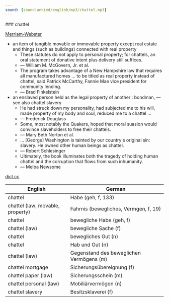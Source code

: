 ```yaml
---
sound: [sound:ankimd/english/mp3/chattel.mp3]
---
```


\### chattel

[Merriam-Webster](https://www.merriam-webster.com/dictionary/chattel)

- an item of tangible movable or immovable property except real estate and things (such as buildings) connected with real property
    - These statutes do not apply to personal property; for chattels, an oral statement of donative intent plus delivery still suffices.
    - — William M. McGovern, Jr. et al.
    - The program takes advantage of a New Hampshire law that requires all manufactured homes … to be titled as real property instead of chattel, said Patrick McCarthy, Fannie Mae vice president for community lending.
    - — Brad Finkelstein
- an enslaved person held as the legal property of another : bondman, — see also chattel slavery
    - He had struck down my personality, had subjected me to his will, made property of my body and soul, reduced me to a chattel …
    - — Frederick Douglass
    - Some, most notably the Quakers, hoped that moral suasion would convince slaveholders to free their chattels.
    - — Mary Beth Norton et al.
    - … [George] Washington is tainted by our country's original sin: slavery. He owned other human beings as chattel.
    - — Robert Schlesinger
    - Ultimately, the book illuminates both the tragedy of holding human chattel and the corruption that flows from such inhumanity.
    - — Melba Newsome

[dict.cc](https://www.dict.cc/chattel)

| English        | German       |
| -------------- | ------------ |
| chattel | Habe (geh, f, 133) |
| chattel (law, movable, property) | Fahrnis (bewegliches, Vermgen, f, 19) |
| chattel | bewegliche Habe (geh, f) |
| chattel (law) | bewegliche Sache (f) |
| chattel | bewegliches Gut (n) |
| chattel | Hab und Gut (n) |
| chattel (law) | Gegenstand des beweglichen Vermögens (m) |
| chattel mortgage | Sicherungsübereignung (f) |
| chattel paper (law) | Sicherungsschein (m) |
| chattel personal (law) | Mobiliärvermögen (n) |
| chattel slavery | Besitzsklaverei (f) |
